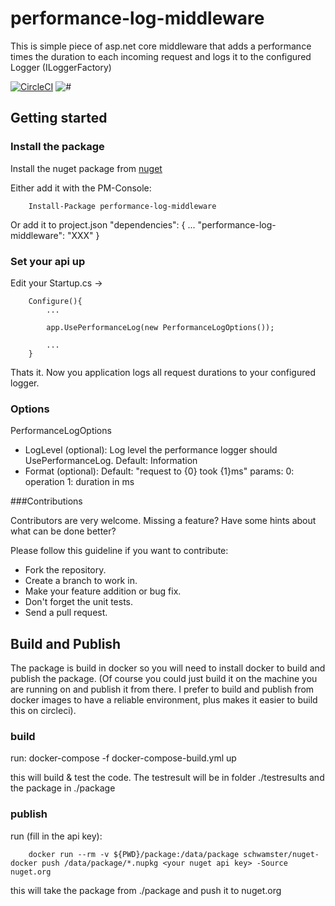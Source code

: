 # performance-log-middleware

This is simple piece of asp.net core middleware that adds a performance times the duration to each incoming request and logs
it to the configured Logger (ILoggerFactory)

[![CircleCI](https://circleci.com/gh/schwamster/performance-log-middleware.svg?style=shield&circle-token)](https://circleci.com/gh/schwamster/performance-log-middleware)
![#](https://img.shields.io/nuget/v/performance-log-middleware.svg)

## Getting started

### Install the package
Install the nuget package from [nuget](https://www.nuget.org/packages/performance-log-middleware/)

Either add it with the PM-Console:
        
        Install-Package performance-log-middleware

Or add it to project.json
        "dependencies": {
            ...
            "performance-log-middleware": "XXX"
        }

### Set your api up

Edit your Startup.cs -> 

        Configure(){
            ...

            app.UsePerformanceLog(new PerformanceLogOptions());
            
            ...
        }


Thats it. Now you application logs all request durations to your configured logger.

### Options

PerformanceLogOptions

* LogLevel (optional): Log level the performance logger should UsePerformanceLog. Default: Information
* Format (optional): Default: "request to {0} took {1}ms"
        params: 
        0: operation
        1: duration in ms

###Contributions

Contributors are very welcome. Missing a feature? Have some hints about what can be done better?

Please follow this guideline if you want to contribute:

* Fork the repository.
* Create a branch to work in.
* Make your feature addition or bug fix.
* Don't forget the unit tests.
* Send a pull request.


## Build and Publish
The package is build in docker so you will need to install docker to build and publish the package.
(Of course you could just build it on the machine you are running on and publish it from there. 
I prefer to build and publish from docker images to have a reliable environment, plus makes it easier 
to build this on circleci).

### build

run:
        docker-compose -f docker-compose-build.yml up

this will build & test the code. The testresult will be in folder ./testresults and the package in ./package

### publish

run (fill in the api key):

        docker run --rm -v ${PWD}/package:/data/package schwamster/nuget-docker push /data/package/*.nupkg <your nuget api key> -Source nuget.org

this will take the package from ./package and push it to nuget.org